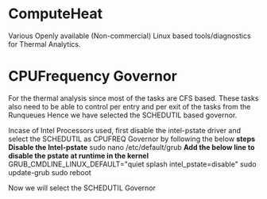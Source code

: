 # ComputeHeat
Various Openly available (Non-commercial) Linux based tools/diagnostics for Thermal Analytics.

# CPUFrequency Governor 
For the thermal analysis since most of the tasks are CFS based. These tasks also need to be able to control per entry and per exit of the tasks from the Runqueues
Hence we have selected the SCHEDUTIL based governor.

  Incase of Intel Processors used, first disable the intel-pstate driver and select the SCHEDUTIL as CPUFREQ Governor by following the below **steps
  Disable the Intel-pstate**
  sudo nano /etc/default/grub
  **Add the below line to disable the pstate at runtime in the kernel**
  GRUB_CMDLINE_LINUX_DEFAULT="quiet splash intel_pstate=disable"
  sudo update-grub
  sudo reboot


Now we will select the SCHEDUTIL Governor
